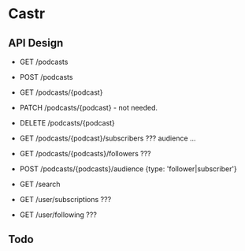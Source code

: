 # Castr


## API Design

- GET /podcasts
- POST /podcasts
- GET /podcasts/{podcast}
- PATCH /podcasts/{podcast} - not needed.
- DELETE /podcasts/{podcast}
- GET /podcasts/{podcast}/subscribers ??? audience ...
- GET /podcasts/{podcasts}/followers ???
- POST /podcasts/{podcasts}/audience {type: 'follower|subscriber'}
- GET /search
 
- GET /user/subscriptions ???
- GET /user/following ???


## Todo


